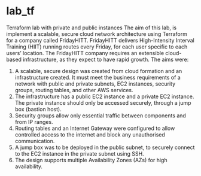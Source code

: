 # lab_tf
Terraform lab with private and public instances
The aim of this lab, is implement a scalable, secure cloud network architecture using Terraform for a company called FridayHITT. 
FridayHITT delivers High-Intensity Interval Training (HIIT) running routes every Friday, for each user specific to each users’ location. The FridayHITT company requires an extensible cloud-based infrastructure, as they expect to have rapid growth.
 The aims were:
  1.	A scalable, secure design was created from cloud formation and an infrastructure created. It must meet the business requirements of a network with public and private subnets, EC2 instances, security groups, routing tables, and other AWS services.
  2.	The infrastructure has a public EC2 instance and a private EC2 instance. The private instance should only be accessed securely, through a jump box (bastion host).
  3.	Security groups allow only essential traffic between components and from IP ranges.
  4.	Routing tables and an Internet Gateway were configured to allow controlled access to the internet and block any unauthorised communication.
  5.	A jump box was to be deployed in the public subnet, to securely connect to the EC2 instance in the private subnet using SSH.
  6.	The design supports multiple Availability Zones (AZs) for high availability.
